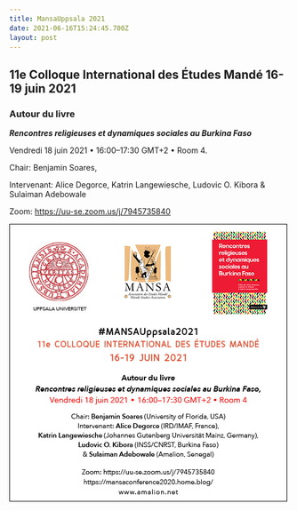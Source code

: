 ```yaml
---
title: MansaUppsala 2021
date: 2021-06-16T15:24:45.700Z
layout: post
---
```

## 11e Colloque International des Études Mandé 16-19 juin 2021

### Autour du livre

***Rencontres religieuses et dynamiques sociales au Burkina Faso***

Vendredi 18 juin 2021 • 16:00–17:30 GMT+2 • Room 4. 

Chair: Benjamin Soares, 

Intervenant: Alice Degorce, Katrin Langewiesche, Ludovic O. Kibora & Sulaiman Adebowale 

Zoom: <https://uu-se.zoom.us/j/7945735840>

![11e Colloque International des Études Mandé 16-19 juin 2021](../uploads/mansa-rencontres2021.jpg "Autour du livre: Rencontres religieuses et dynamiques sociales au Burkina Faso")